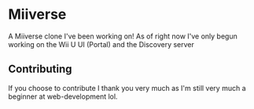 # Miiverse

A Miiverse clone I've been working on! As of right now I've only begun working on the Wii U UI (Portal) and the Discovery server

## Contributing

If you choose to contribute I thank you very much as I'm still very much a beginner at web-development lol.

